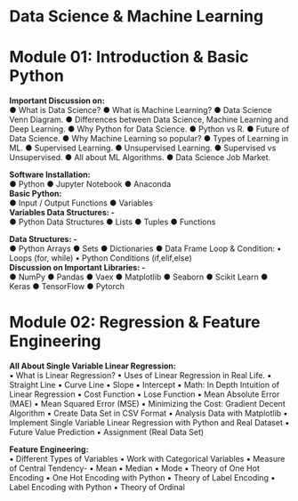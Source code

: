 # Data Science & Machine Learning
# Module 01: Introduction & Basic Python
<b>Important Discussion on:</b> <br>
● What is Data Science?
● What is Machine Learning?
● Data Science Venn Diagram.
● Differences between Data Science, Machine Learning and
Deep Learning.
● Why Python for Data Science.
● Python vs R.
● Future of Data Science.
● Why Machine Learning so popular?
● Types of Learning in ML.
● Supervised Learning.
● Unsupervised Learning.
● Supervised vs Unsupervised.
● All about ML Algorithms.
● Data Science Job Market.

<b>Software Installation:</b><br>
● Python
● Jupyter Notebook
● Anaconda <br>
<b>Basic Python:</b><br>
● Input / Output Functions
● Variables <br>
<b>Variables Data Structures: -</b><br>
● Python Data Structures
● Lists
● Tuples
● Functions

<b>Data Structures: -</b><br>
● Python Arrays
● Sets
● Dictionaries
● Data Frame Loop & Condition:
• Loops (for, while)
• Python Conditions (if,elif,else) <br>
<b>Discussion on Important Libraries: -</b><br>
● NumPy
● Pandas
● Vaex
● Matplotlib
● Seaborn
● Scikit Learn
● Keras
● TensorFlow
● Pytorch
# Module 02: Regression & Feature Engineering
<b>All About Single Variable Linear Regression:</b><br>
▪ What is Linear Regression?
▪ Uses of Linear Regression in Real Life.
▪ Straight Line
▪ Curve Line
▪ Slope
▪ Intercept
▪ Math: In Depth Intuition of Linear Regression
▪ Cost Function
▪ Lose Function
▪ Mean Absolute Error (MAE)
▪ Mean Squared Error (MSE)
▪ Minimizing the Cost: Gradient Decent Algorithm
▪ Create Data Set in CSV Format
▪ Analysis Data with Matplotlib
▪ Implement Single Variable Linear Regression with Python and Real Dataset
▪ Future Value Prediction
▪ Assignment (Real Data Set)

<b>Feature Engineering:</b><br>
▪ Different Types of Variables
▪ Work with Categorical Variables
▪ Measure of Central Tendency-
▪ Mean
▪ Median
▪ Mode
▪ Theory of One Hot Encoding
▪ One Hot Encoding with Python
▪ Theory of Label Encoding
▪ Label Encoding with Python
▪ Theory of Ordinal 
